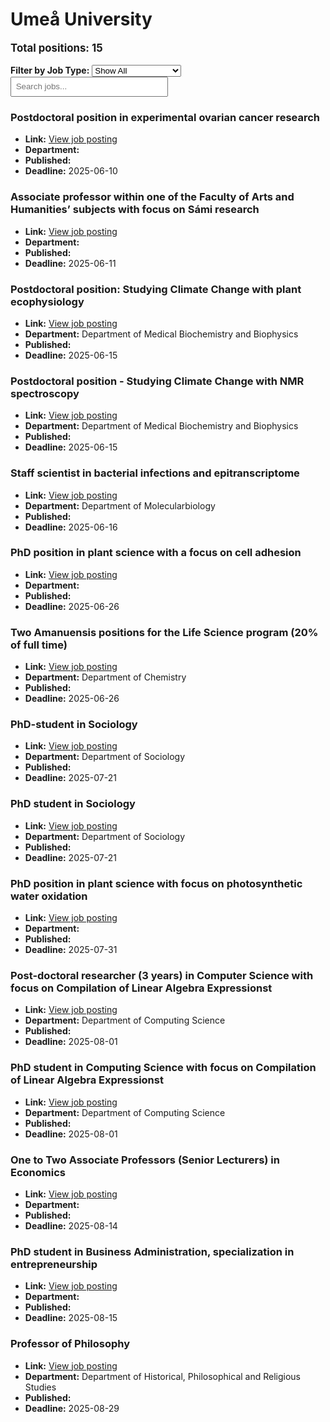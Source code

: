 # Umeå University
<p style="font-size: 1.2em; font-weight: bold;">Total positions: 15</p>


<div id="filters" style="margin: 1em 0;">
  <label for="filterType"><strong>Filter by Job Type:</strong></label>
  <select id="filterType" style="margin-right: 1em;">
    <option value="">Show All</option>
    <option value="PhD">PhD</option>
    <option value="Postdoc/Researcher">Postdoc/Researcher</option>
    <option value="Lecturer/Professor">Lecturer/Professor</option>
    <option value="Research Engineer">Research Engineer</option>    
    <option value="Other">Other</option>
  </select>
  <input type="text" id="jobFilter" placeholder="Search jobs..." style="padding: 0.5em; width: 50%;">
</div>

<div id="jobList">
<div class="job" data-type="None" style="margin-bottom: 1.5em;">

</div>

<div class="job" data-type="Postdoc/Researcher" style="margin-bottom: 1.5em;">
<h3>Postdoctoral position in experimental ovarian cancer research</h3>

- **Link:** [View job posting](https://www.umu.se/en/work-with-us/open-positions/postdoctoral-position-in-experimental-ovarian-cancer-research_830072/)
- **Department:** 
- **Published:** 
- **Deadline:** 2025-06-10

</div>

<div class="job" data-type="Lecturer/Professor" style="margin-bottom: 1.5em;">
<h3>Associate professor within one of the Faculty of Arts and Humanities’ subjects with focus on Sámi research</h3>

- **Link:** [View job posting](https://www.umu.se/en/work-with-us/open-positions/associate-professor-within-one-of-the-faculty-of-arts-and-humanities-subjects-with-focus-on-sami-research_817755/)
- **Department:** 
- **Published:** 
- **Deadline:** 2025-06-11

</div>

<div class="job" data-type="Postdoc/Researcher" style="margin-bottom: 1.5em;">
<h3>Postdoctoral position: Studying Climate Change with plant ecophysiology</h3>

- **Link:** [View job posting](https://www.umu.se/en/work-with-us/open-positions/postdoctoral-position-studying-climate-change-with-plant-ecophysiology_825481/)
- **Department:** Department of Medical Biochemistry and Biophysics
- **Published:** 
- **Deadline:** 2025-06-15

</div>

<div class="job" data-type="Postdoc/Researcher" style="margin-bottom: 1.5em;">
<h3>Postdoctoral position - Studying Climate Change with NMR spectroscopy</h3>

- **Link:** [View job posting](https://www.umu.se/en/work-with-us/open-positions/postdoctoral-position---studying-climate-change-with-nmr-spectroscopy_825484/)
- **Department:** Department of Medical Biochemistry and Biophysics
- **Published:** 
- **Deadline:** 2025-06-15

</div>

<div class="job" data-type="Other" style="margin-bottom: 1.5em;">
<h3>Staff scientist in bacterial infections and epitranscriptome</h3>

- **Link:** [View job posting](https://www.umu.se/en/work-with-us/open-positions/staff-scientist-in-bacterial-infections-and-epitranscriptome_829523/)
- **Department:** Department of Molecularbiology
- **Published:** 
- **Deadline:** 2025-06-16

</div>

<div class="job" data-type="PhD" style="margin-bottom: 1.5em;">
<h3>PhD position in plant science with a focus on cell adhesion</h3>

- **Link:** [View job posting](https://www.umu.se/en/work-with-us/open-positions/phd-position-in-plant-science-with-a-focus-on-cell-adhesion_828185/)
- **Department:** 
- **Published:** 
- **Deadline:** 2025-06-26

</div>

<div class="job" data-type="Other" style="margin-bottom: 1.5em;">
<h3>Two Amanuensis positions for the Life Science program (20% of full time)</h3>

- **Link:** [View job posting](https://www.umu.se/en/work-with-us/open-positions/two-amanuensis-positions-for-the-life-science-program-20-of-full-time_828991/)
- **Department:** Department of Chemistry
- **Published:** 
- **Deadline:** 2025-06-26

</div>

<div class="job" data-type="PhD" style="margin-bottom: 1.5em;">
<h3>PhD-student in Sociology</h3>

- **Link:** [View job posting](https://www.umu.se/en/work-with-us/open-positions/phd-student-in-sociology_830563/)
- **Department:** Department of Sociology
- **Published:** 
- **Deadline:** 2025-07-21

</div>

<div class="job" data-type="PhD" style="margin-bottom: 1.5em;">
<h3>PhD student in Sociology</h3>

- **Link:** [View job posting](https://www.umu.se/en/work-with-us/open-positions/phd-student-in-sociology_830567/)
- **Department:** Department of Sociology
- **Published:** 
- **Deadline:** 2025-07-21

</div>

<div class="job" data-type="PhD" style="margin-bottom: 1.5em;">
<h3>PhD position in plant science with focus on photosynthetic water oxidation</h3>

- **Link:** [View job posting](https://www.umu.se/en/work-with-us/open-positions/phd-position-in-plant-science-with-focus-on-photosynthetic-water-oxidation_831440/)
- **Department:** 
- **Published:** 
- **Deadline:** 2025-07-31

</div>

<div class="job" data-type="PhD" style="margin-bottom: 1.5em;">
<h3>Post-doctoral researcher (3 years) in Computer Science with focus on Compilation of Linear Algebra Expressionst</h3>

- **Link:** [View job posting](https://www.umu.se/en/work-with-us/open-positions/post-doctoral-researcher-3-years-in-computer-science-with-focus-on-compilation-of-linear-algebra-expressionst_810274/)
- **Department:** Department of Computing Science
- **Published:** 
- **Deadline:** 2025-08-01

</div>

<div class="job" data-type="PhD" style="margin-bottom: 1.5em;">
<h3>PhD student in Computing Science with focus on Compilation of Linear Algebra Expressionst</h3>

- **Link:** [View job posting](https://www.umu.se/en/work-with-us/open-positions/phd-student-in-computing-science-with-focus-on-compilation-of-linear-algebra-expressionst_810268/)
- **Department:** Department of Computing Science
- **Published:** 
- **Deadline:** 2025-08-01

</div>

<div class="job" data-type="Lecturer/Professor" style="margin-bottom: 1.5em;">
<h3>One to Two Associate Professors (Senior Lecturers) in Economics</h3>

- **Link:** [View job posting](https://www.umu.se/en/work-with-us/open-positions/one-to-two-associate-professors-senior-lecturers-in-economics_827626/)
- **Department:** 
- **Published:** 
- **Deadline:** 2025-08-14

</div>

<div class="job" data-type="PhD" style="margin-bottom: 1.5em;">
<h3>PhD student in Business Administration, specialization in entrepreneurship</h3>

- **Link:** [View job posting](https://www.umu.se/en/work-with-us/open-positions/phd-student-in-business-administration-specialization-in-entrepreneurship_830386/)
- **Department:** 
- **Published:** 
- **Deadline:** 2025-08-15

</div>

<div class="job" data-type="Lecturer/Professor" style="margin-bottom: 1.5em;">
<h3>Professor of Philosophy</h3>

- **Link:** [View job posting](https://www.umu.se/en/work-with-us/open-positions/professor-of-philosophy_822386/)
- **Department:** Department of Historical, Philosophical and Religious Studies
- **Published:** 
- **Deadline:** 2025-08-29
</div></div>

<script>
document.addEventListener("DOMContentLoaded", function () {
  const typeSelect = document.getElementById('filterType');
  const textInput = document.getElementById('jobFilter');
  const jobBlocks = document.querySelectorAll('.job');

  function updateDisplay() {
    const selected = typeSelect.value.toLowerCase();
    const query = textInput.value.toLowerCase();

    jobBlocks.forEach(job => {
      const jobType = (job.dataset.type || "").toLowerCase();
      const matchesType = !selected || jobType === selected;
      const matchesQuery = job.textContent.toLowerCase().includes(query);
      job.style.display = (matchesType && matchesQuery) ? '' : 'none';
    });
  }

  typeSelect.addEventListener('change', updateDisplay);
  textInput.addEventListener('input', updateDisplay);
});
</script>
